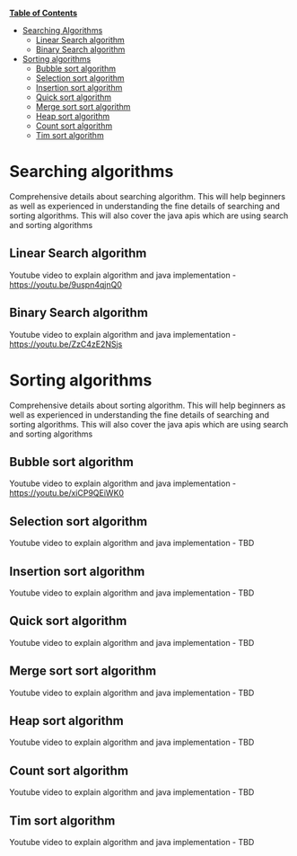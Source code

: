 **[Table of Contents](http://tableofcontent.eu)**
<!-- Table of contents generated generated by http://tableofcontent.eu -->
- [Searching Algorithms](#searching-algorithms)
  - [Linear Search algorithm](#linear-search-algorithm)
  - [Binary Search algorithm](#binary-search-algorithm)
- [Sorting algorithms](#sorting-algorithms)
  - [Bubble sort algorithm](#bubble-sort-algorithm)
  - [Selection sort algorithm](#selection-sort-algorithm)
  - [Insertion sort algorithm](#insertion-sort-algorithm)
  - [Quick sort algorithm](#quick-sort-algorithm)
  - [Merge sort sort algorithm](#merge-sort-sort-algorithm)
  - [Heap sort algorithm](#heap-sort-algorithm)
  - [Count sort algorithm](#count-sort-algorithm)
  - [Tim sort algorithm](#tim-sort-algorithm)

# Searching algorithms
 Comprehensive details about searching algorithm. This will help beginners as well as experienced in understanding the fine details of searching and sorting algorithms. This will also cover the java apis which are using search and sorting algorithms

## Linear Search algorithm
Youtube video to explain algorithm and java implementation - https://youtu.be/9uspn4qjnQ0

## Binary Search algorithm
Youtube video to explain algorithm and java implementation - https://youtu.be/ZzC4zE2NSjs

# Sorting algorithms
 Comprehensive details about sorting algorithm. This will help beginners as well as experienced in understanding the fine details of searching and sorting algorithms. This will also cover the java apis which are using search and sorting algorithms

## Bubble sort algorithm
Youtube video to explain algorithm and java implementation - https://youtu.be/xiCP9QEiWK0

## Selection sort algorithm
Youtube video to explain algorithm and java implementation - TBD

## Insertion sort algorithm
Youtube video to explain algorithm and java implementation - TBD

## Quick sort algorithm
Youtube video to explain algorithm and java implementation - TBD

## Merge sort sort algorithm
Youtube video to explain algorithm and java implementation - TBD

## Heap sort algorithm
Youtube video to explain algorithm and java implementation - TBD

## Count sort algorithm
Youtube video to explain algorithm and java implementation - TBD

## Tim sort algorithm
Youtube video to explain algorithm and java implementation - TBD
